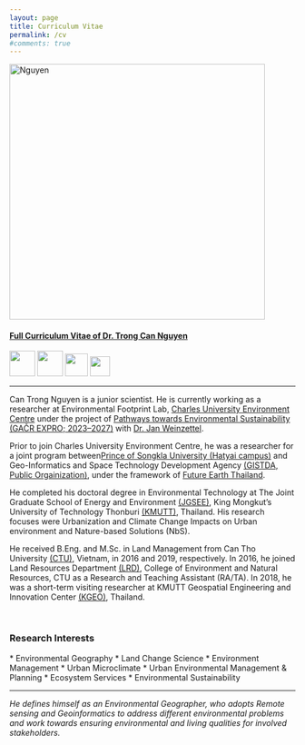 ```yaml
---
layout: page
title: Curriculum Vitae
permalink: /cv
#comments: true
---
```


<img src="{{site.baseurl}}/assets/images/Profile_nguyen_01.jpg" alt="Nguyen" style="width: 450px"/>

<br>
<h4><a href="https://docs.google.com/document/d/1WfDsR307eWinxXHo8zVZfSaO4xPcsedD/edit?usp=sharing&ouid=110358112673854373714&rtpof=true&sd=true">Full Curriculum Vitae of Dr. Trong Can Nguyen</a></h4>

<a href="https://scholar.google.com/citations?user=oUX6rbQAAAAJ&hl=vi&authuser=1"><img src="{{site.baseurl}}/assets/images/icon/Google_Scholar_logo.png" alt="" style="height: 45px"/></a>
<a href="https://www.researchgate.net/profile/Can-Nguyen-3"><img src="{{site.baseurl}}/assets/images/icon/ResearchGate.png" alt="" style="height: 45px"/></a>
<a href="https://www.scopus.com/authid/detail.uri?authorId=57189026531"><img src="{{site.baseurl}}/assets/images/icon/Scopus_logo.png" alt="" style="height: 40px"/></a>
<a href="https://orcid.org/0000-0003-0471-4062"><img src="{{site.baseurl}}/assets/images/icon/orcid.logo.svg" alt="" style="height: 35px"/></a>

<hr>

Can Trong Nguyen is a junior scientist. He is currently working as a researcher at Environmental Footprint Lab, <a href="https://czp.cuni.cz/en/">Charles University Environment Centre</a> under the project of <a href="https://czp.cuni.cz/en/projects/pathways-towards-environmental-sustainability-gacr-expro-2023-2027">Pathways towards Environmental Sustainability (GAČR EXPRO; 2023–2027)</a> with <a href="https://czp.cuni.cz/en/about-us/staff/jan-weinzettel">Dr. Jan Weinzettel</a>.

Prior to join Charles University Environment Centre, he was a researcher for a joint program between<a href="https://en.psu.ac.th/">Prince of Songkla University (Hatyai campus)</a> and Geo-Informatics and Space Technology Development Agency <a href="https://www.gistda.or.th/home.php?lang=EN">(GISTDA, Public Orgainization)</a>, under the framework of <a href="https://www.futureearththailand.org/frontpage">Future Earth Thailand</a>. 

He completed his doctoral degree in Environmental Technology at The Joint Graduate School of Energy and Environment <a href="https://www.jgsee.kmutt.ac.th/v3/">(JGSEE)</a>, King Mongkut’s University of Technology Thonburi <a href="https://www.kmutt.ac.th/en/">(KMUTT)</a>, Thailand. His research focuses were Urbanization and Climate Change Impacts on Urban environment and Nature-based Solutions (NbS).

He received B.Eng. and M.Sc. in Land Management from Can Tho University <a href="https://en.ctu.edu.vn/">(CTU)</a>, Vietnam, in 2016 and 2019, respectively. In 2016, he joined Land Resources Department <a href="https://lrd.ctu.edu.vn/en/">(LRD)</a>, College of Environment and Natural Resources, CTU as a Research and Teaching Assistant (RA/TA). In 2018, he was a short-term visiting researcher at KMUTT Geospatial Engineering and Innovation Center <a href="http://kgeo.org/kgeo/">(KGEO)</a>, Thailand.

<br>

<h3>Research Interests </h3>
* Environmental Geography 
* Land Change Science 
* Environment Management 
* Urban Microclimate 
* Urban Environmental Management & Planning 
* Ecosystem Services 
* Environmental Sustainability

<hr>

<i>He defines himself as an Environmental Geographer, who adopts Remote sensing and Geoinformatics to address different environmental problems and work towards ensuring environmental and living qualities for involved stakeholders.</i>


